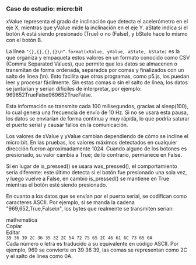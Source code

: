 ### Caso de estudio: micro:bit  

xValue representa el grado de inclinación que detecta el acelerómetro en el eje X, mientras que yValue mide la inclinación en el eje Y. aState indica si el botón A está siendo presionado (True) o no (False), y bState hace lo mismo con el botón B.

La línea ````"{},{},{},{}\n".format(xValue, yValue, aState, bState)```` es la que organiza y empaqueta estos valores en un formato conocido como CSV (Comma Separated Values), que permite que los datos se almacenen o transmitan de forma ordenada, separados por comas y finalizados con un salto de línea (\n). Esto facilita que otros programas, como p5.js, los puedan leer y procesar fácilmente. Sin estas comas o sin el salto de línea, los datos se juntarían y serían difíciles de interpretar, por ejemplo: 969652TrueFalse969652TrueFalse.

Esta información se transmite cada 100 milisegundos, gracias al sleep(100), lo cual genera una frecuencia de envío de 10 Hz. Si no se usara esta pausa, los datos se enviarían de forma continua y muy rápida, lo que podría saturar el puerto serial y causar fallos en la comunicación.

Los valores de xValue y yValue cambian dependiendo de cómo se incline el micro:bit. En las pruebas, los valores máximos detectados en cualquier dirección fueron aproximadamente 1024. Cuando alguno de los botones es presionado, su valor cambia a True; de lo contrario, permanece en False.

Si en lugar de is_pressed() se usara was_pressed(), el comportamiento sería diferente: este último detecta si el botón fue presionado una sola vez, y luego vuelve a False, en cambio is_pressed() se mantiene en True mientras el botón esté siendo presionado.

En cuanto a los datos que se envían por el puerto serial, se codifican como caracteres ASCII. Por ejemplo, si se manda la cadena "969,652,True,False\n", los bytes que realmente se transmiten serían:

mathematica  
Copiar  
Editar  
````39 36 39 2C 36 35 32 2C 54 72 75 65 2C 46 61 6C 73 65 0A````  
Cada número o letra es traducido a su equivalente en código ASCII. Por ejemplo, 969 se convierte en 39 36 39, las comas se representan como 2C y el salto de línea como 0A.

